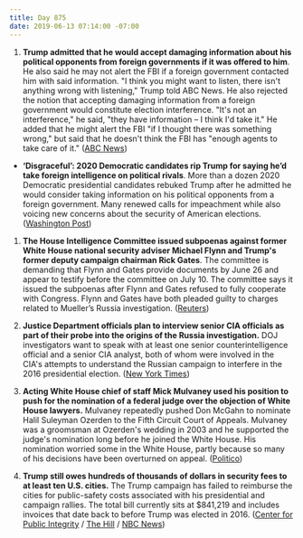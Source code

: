 ```yaml
---
title: Day 875
date: 2019-06-13 07:14:00 -07:00
---
```


1. **Trump admitted that he would accept damaging information about his political opponents from foreign governments if it was offered to him**. He also said he may not alert the FBI if a foreign government contacted him with said information. "I think you might want to listen, there isn't anything wrong with listening," Trump told ABC News. He also rejected the notion that accepting damaging information from a foreign government would constitute election interference. "It's not an interference," he said, "they have information – I think I'd take it." He added that he might alert the FBI "if I thought there was something wrong," but said that he doesn't think the FBI has "enough agents to take care of it." ([ABC News](https://abcnews.go.com/Politics/id-exclusive-interview-trump-listen-foreigners-offered-dirt/story?id=63669304))

* **‘Disgraceful’: 2020 Democratic candidates rip Trump for saying he’d take foreign intelligence on political rivals**. More than a dozen 2020 Democratic presidential candidates rebuked Trump after he admitted he would consider taking information on his political opponents from a foreign government. Many renewed calls for impeachment while also voicing new concerns about the security of American elections. ([Washington Post](https://www.washingtonpost.com/nation/2019/06/13/trump-foreign-intelligence-warren-gillibrand-impeachment/?utm_term=.becbe7088575))

1. **The House Intelligence Committee issued subpoenas against former White House national security adviser Michael Flynn and Trump's former deputy campaign chairman Rick Gates**. The committee is demanding that Flynn and Gates provide documents by June 26 and appear to testify before the committee on July 10. The committee says it issued the subpoenas after Flynn and Gates refused to fully cooperate with Congress. Flynn and Gates have both pleaded guilty to charges related to Mueller’s Russia investigation. ([Reuters](https://www.reuters.com/article/us-usa-trump-congress-subpoenas-idUSKCN1TE1UV))

2. **Justice Department officials plan to interview senior CIA officials as part of their probe into the origins of the Russia investigation.** DOJ investigators want to speak with at least one senior counterintelligence official and a senior CIA analyst, both of whom were involved in the CIA's attempts to understand the Russian campaign to interfere in the 2016 presidential election. ([New York Times](https://www.nytimes.com/2019/06/12/us/politics/russia-investigation-cia.html))

3. **Acting White House chief of staff Mick Mulvaney used his position to push for the nomination of a federal judge over the objection of White House lawyers.** Mulvaney repeatedly pushed Don McGahn to nominate Halil Suleyman Ozerden to the Fifth Circuit Court of Appeals. Mulvaney was a groomsman at Ozerden's wedding in 2003 and he supported the judge's nomination long before he joined the White House. His nomination worried some in the White House, partly because so many of his decisions have been overturned on appeal. ([Politico](https://www.politico.com/story/2019/06/13/mulvaney-halil-suleyman-fifth-circuit-1362794))

4. **Trump still owes hundreds of thousands of dollars in security fees to at least ten U.S. cities.** The Trump campaign has failed to reimburse the cities for public-safety costs associated with his presidential and campaign rallies. The total bill currently sits at $841,219 and includes invoices that date back to before Trump was elected in 2016. ([Center for Public Integrity](https://publicintegrity.org/federal-politics/donald-trump-police-cities-bills-maga-rallies/) / [The Hill](https://thehill.com/homenews/campaign/448323-10-cities-say-trump-owes-them-money-from-rally-security) / [NBC News](https://www.nbcnews.com/politics/2020-election/why-hasn-t-trump-campaign-paid-all-its-police-security-n1016791))